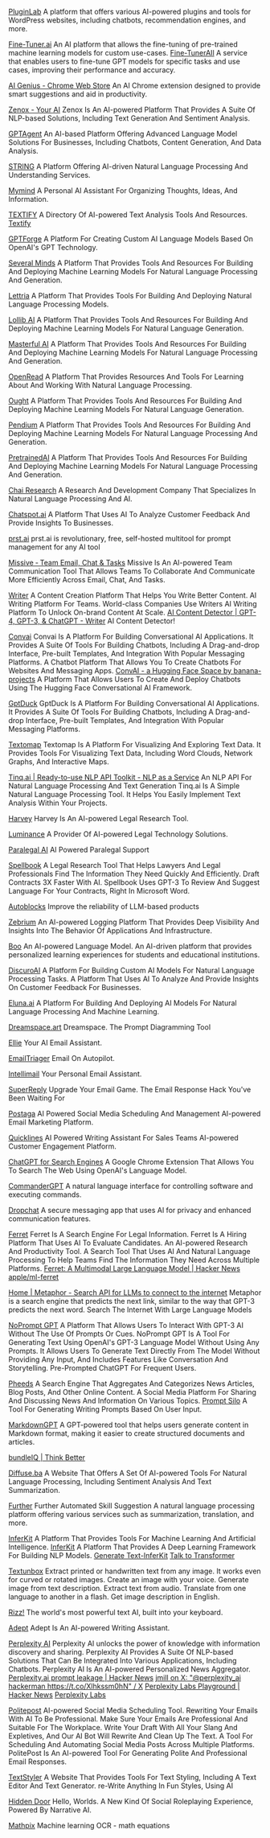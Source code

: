 
[PluginLab](https://www.pluginlab.ai/)
A platform that offers various AI-powered plugins and tools for WordPress websites, including chatbots, recommendation engines, and more.

[Fine-Tuner.ai](https://fine-tuner.ai/)
An AI platform that allows the fine-tuning of pre-trained machine learning models for custom use-cases.
[Fine-TunerAIl](https://fine-tuner.ai/finetune)
A service that enables users to fine-tune GPT models for specific tasks and use cases, improving their performance and accuracy.

[AI Genius - Chrome Web Store](https://chrome.google.com/webstore/detail/ai-genius/ohepjelkmfachklkbaidkgeidegifmdj)
An AI Chrome extension designed to provide smart suggestions and aid in productivity.

[Zenox - Your AI](https://zenox.vercel.app/)
Zenox Is An AI-powered Platform That Provides A Suite Of NLP-based Solutions, Including Text Generation And Sentiment Analysis.

[GPTAgent](https://www.gptagent.com/)
An AI-based Platform Offering Advanced Language Model Solutions For Businesses, Including Chatbots, Content Generation, And Data Analysis.

[STRING](https://www.askstring.com/)
A Platform Offering AI-driven Natural Language Processing And Understanding Services.

[Mymind](https://mymind.com/)
A Personal AI Assistant For Organizing Thoughts, Ideas, And Information.

[TEXTIFY](https://textify.ai/directory/)
A Directory Of AI-powered Text Analysis Tools And Resources.
[Textify](https://textify.it/)

[GPTForge](https://gptforge.net/)
A Platform For Creating Custom AI Language Models Based On OpenAI's GPT Technology.

[Several Minds](https://www.severalminds.ai/)
A Platform That Provides Tools And Resources For Building And Deploying Machine Learning Models For Natural Language Processing And Generation.

[Lettria](https://www.lettria.com/)
A Platform That Provides Tools For Building And Deploying Natural Language Processing Models.

[Lollib AI](https://lollib.com/)
A Platform That Provides Tools And Resources For Building And Deploying Machine Learning Models For Natural Language Generation.

[Masterful AI](https://www.masterfulai.com/)
A Platform That Provides Tools And Resources For Building And Deploying Machine Learning Models For Natural Language Processing And Generation.

[OpenRead](https://www.openread.academy/home)
A Platform That Provides Resources And Tools For Learning About And Working With Natural Language Processing.

[Ought](https://ought.org/)
A Platform That Provides Tools And Resources For Building And Deploying Machine Learning Models For Natural Language Generation.

[Pendium](https://pendium.ai/)
A Platform That Provides Tools And Resources For Building And Deploying Machine Learning Models For Natural Language Processing And Generation.

[PretrainedAI](https://pretrained.ai/)
A Platform That Provides Tools And Resources For Building And Deploying Machine Learning Models For Natural Language Processing And Generation.

[Chai Research](https://www.chai-research.com/)
A Research And Development Company That Specializes In Natural Language Processing And AI.

[Chatspot.ai](https://chatspot.ai/)
A Platform That Uses AI To Analyze Customer Feedback And Provide Insights To Businesses.

[prst.ai](https://prst.ai/)
prst.ai is revolutionary, free, self-hosted multitool for prompt management for any AI tool

[Missive ‐ Team Email, Chat & Tasks](https://missiveapp.com/)
Missive Is An AI-powered Team Communication Tool That Allows Teams To Collaborate And Communicate More Efficiently Across Email, Chat, And Tasks.

[Writer](https://writer.com/)
A Content Creation Platform That Helps You Write Better Content.
AI Writing Platform For Teams. World-class Companies Use Writers AI Writing Platform To Unlock On-brand Content At Scale.
[AI Content Detector | GPT-4, GPT-3, & ChatGPT - Writer](https://writer.com/ai-content-detector/)
AI Content Detector!

[Convai](https://www.convai.com/)
Convai Is A Platform For Building Conversational AI Applications. It Provides A Suite Of Tools For Building Chatbots, Including A Drag-and-drop Interface, Pre-built Templates, And Integration With Popular Messaging Platforms.
A Chatbot Platform That Allows You To Create Chatbots For Websites And Messaging Apps.
[ConvAI - a Hugging Face Space by banana-projects](https://huggingface.co/spaces/banana-projects/convai)
A Platform That Allows Users To Create And Deploy Chatbots Using The Hugging Face Conversational AI Framework.

[GptDuck](https://www.gptduck.com/)
GptDuck Is A Platform For Building Conversational AI Applications. It Provides A Suite Of Tools For Building Chatbots, Including A Drag-and-drop Interface, Pre-built Templates, And Integration With Popular Messaging Platforms.

[Textomap](https://www.textomap.com/)
Textomap Is A Platform For Visualizing And Exploring Text Data. It Provides Tools For Visualizing Text Data, Including Word Clouds, Network Graphs, And Interactive Maps.

[Tinq.ai | Ready-to-use NLP API Toolkit - NLP as a Service](https://tinq.ai/)
An NLP API For Natural Language Processing And Text Generation
Tinq.ai Is A Simple Natural Language Processing Tool. It Helps You Easily Implement Text Analysis Within Your Projects.

[Harvey](https://harvey.ai/)
Harvey Is An AI-powered Legal Research Tool.

[Luminance](https://www.luminance.com/)
A Provider Of AI-powered Legal Technology Solutions.

[Paralegal AI](https://www.legalquestions.help/)
AI Powered Paralegal Support

[Spellbook](https://www.spellbook.legal/)
A Legal Research Tool That Helps Lawyers And Legal Professionals Find The Information They Need Quickly And Efficiently.
Draft Contracts 3X Faster With AI. Spellbook Uses GPT-3 To Review And Suggest Language For Your Contracts, Right In Microsoft Word.

[Autoblocks](https://www.autoblocks.ai/)
Improve the reliability of LLM-based products

[Zebrium](https://www.zebrium.com/)
An AI-powered Logging Platform That Provides Deep Visibility And Insights Into The Behavior Of Applications And Infrastructure.

[Boo](http://boo.ai)
An AI-powered Language Model.
An AI-driven platform that provides personalized learning experiences for students and educational institutions.

[DiscuroAI](https://www.discuro.com/)
A Platform For Building Custom AI Models For Natural Language Processing Tasks.
A Platform That Uses AI To Analyze And Provide Insights On Customer Feedback For Businesses.

[Eluna.ai](https://www.eluna.ai/)
A Platform For Building And Deploying AI Models For Natural Language Processing And Machine Learning.

[Dreamspace.art](http://dreamspace.art)
Dreamspace. The Prompt Diagramming Tool

[Ellie](http://ellieai.com)
Your AI Email Assistant.

[EmailTriager](http://emailtriager.com)
Email On Autopilot.

[Intellimail](https://www.intellimail.xyz/)
Your Personal Email Assistant.

[SuperReply](http://superreply.co)
Upgrade Your Email Game. The Email Response Hack You've Been Waiting For

[Postaga](https://postaga.com/)
AI Powered Social Media Scheduling And Management
AI-powered Email Marketing Platform.

[Quicklines](https://www.quicklines.ai/)
AI Powered Writing Assistant For Sales Teams
AI-powered Customer Engagement Platform.

[ChatGPT for Search Engines](https://chatonai.org/)
A Google Chrome Extension That Allows You To Search The Web Using OpenAI's Language Model.

[CommanderGPT](https://www.commandergpt.app/)
A natural language interface for controlling software and executing commands.

[Dropchat](https://app.dropchat.co/landing)
A secure messaging app that uses AI for privacy and enhanced communication features.

[Ferret](https://www.ferret.ai/)
Ferret Is A Search Engine For Legal Information.
Ferret Is A Hiring Platform That Uses AI To Evaluate Candidates.
An AI-powered Research And Productivity Tool.
A Search Tool That Uses AI And Natural Language Processing To Help Teams Find The Information They Need Across Multiple Platforms.
[Ferret: A Multimodal Large Language Model | Hacker News](https://news.ycombinator.com/item?id=38745348)
[apple/ml-ferret](https://github.com/apple/ml-ferret)

[Home | Metaphor - Search API for LLMs to connect to the internet](https://metaphor.systems/)
Metaphor is a search engine that predicts the next link, similar to the way that GPT-3 predicts the next word.
Search The Internet With Large Language Models

[NoPrompt GPT](https://nopromptgpt.com/)
A Platform That Allows Users To Interact With GPT-3 AI Without The Use Of Prompts Or Cues.
NoPrompt GPT Is A Tool For Generating Text Using OpenAI's GPT-3 Language Model Without Using Any Prompts. It Allows Users To Generate Text Directly From The Model Without Providing Any Input, And Includes Features Like Conversation And Storytelling.
Pre-Prompted ChatGPT For Frequent Users.

[Pheeds](http://Pheeds.com)
A Search Engine That Aggregates And Categorizes News Articles, Blog Posts, And Other Online Content.
A Social Media Platform For Sharing And Discussing News And Information On Various Topics.
[Prompt Silo](https://pheeds.com/PromptSilo.php)
A Tool For Generating Writing Prompts Based On User Input.

[MarkdownGPT](https://markdowngpt.speechly.com/)
A GPT-powered tool that helps users generate content in Markdown format, making it easier to create structured documents and articles.

[bundleIQ | Think Better](https://www.bundleiq.com/)

[Diffuse.ba](https://diffuse.ba-students.uz/)
A Website That Offers A Set Of AI-powered Tools For Natural Language Processing, Including Sentiment Analysis And Text Summarization.

[Further](https://nlp.appfurther.io/)
Further Automated Skill Suggestion
A natural language processing platform offering various services such as summarization, translation, and more.

[InferKit](https://inferkit.com/)
A Platform That Provides Tools For Machine Learning And Artificial Intelligence.
[InferKit](http://app.inferkit.com)
A Platform That Provides A Deep Learning Framework For Building NLP Models.
[Generate Text-InferKit](https://app.inferkit.com/generate)
[Talk to Transformer](https://app.inferkit.com/demo)

[Textunbox](http://textunbox.app)
Extract printed or handwritten text from any image. It works even for curved or rotated images. Create an image with your voice. Generate image from text description. Extract text from audio. Translate from one language to another in a flash. Get image description in English.

[Rizz!](http://rizzai.com)
The world's most powerful text AI, built into your keyboard.

[Adept](https://www.adept.ai/)
Adept Is An AI-powered Writing Assistant.

[Perplexity AI](https://www.perplexity.ai/)
Perplexity AI unlocks the power of knowledge with information discovery and sharing. 
Perplexity AI Provides A Suite Of NLP-based Solutions That Can Be Integrated Into Various Applications, Including Chatbots.
Perplexity AI Is An AI-powered Personalized News Aggregator.
[Perplexity.ai prompt leakage | Hacker News](https://news.ycombinator.com/item?id=34482318)
[jmill on X: "@perplexity_ai hackerman https://t.co/Xlhkssm0hN" / X](https://twitter.com/jmilldotdev/status/1600624362394091523)
[Perplexity Labs Playground | Hacker News](https://news.ycombinator.com/item?id=38698782)
[Perplexity Labs](https://labs.perplexity.ai/)

[Politepost](https://www.politepost.net)
AI-powered Social Media Scheduling Tool.
Rewriting Your Emails With AI To Be Professional. Make Sure Your Emails Are Professional And Suitable For The Workplace. Write Your Draft With All Your Slang And Expletives, And Our AI Bot Will Rewrite And Clean Up The Text.
A Tool For Scheduling And Automating Social Media Posts Across Multiple Platforms.
PolitePost Is An AI-powered Tool For Generating Polite And Professional Email Responses.

[TextStyler](https://www.textstyler.org/)
A Website That Provides Tools For Text Styling, Including A Text Editor And Text Generator.
re-Write Anything In Fun Styles, Using AI

[Hidden Door](https://www.hiddendoor.co/)
Hello, Worlds. A New Kind Of Social Roleplaying Experience, Powered By Narrative AI.

[Mathpix](https://mathpix.com/)
Machine learning OCR - math equations

